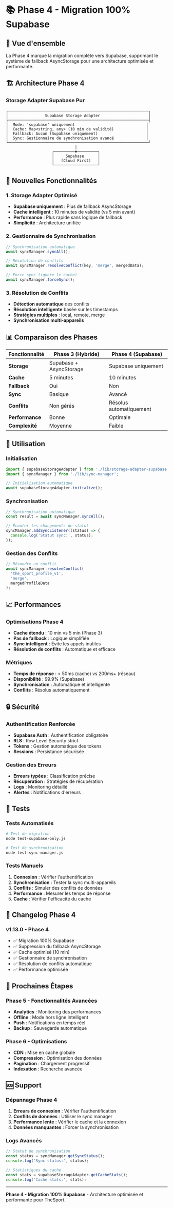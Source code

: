 # 📚 Phase 4 - Migration 100% Supabase

## 🎯 Vue d'ensemble

La Phase 4 marque la migration complète vers Supabase, supprimant le système de fallback AsyncStorage pour une architecture optimisée et performante.

## 🏗️ Architecture Phase 4

### Storage Adapter Supabase Pur

```
┌─────────────────────────────────────────────────────────────┐
│                Supabase Storage Adapter                     │
├─────────────────────────────────────────────────────────────┤
│  Mode: 'supabase' uniquement                               │
│  Cache: Map<string, any> (10 min de validité)              │
│  Fallback: Aucun (Supabase uniquement)                     │
│  Sync: Gestionnaire de synchronisation avancé              │
└─────────────────────────────────────────────────────────────┘
                              │
                    ┌─────────▼─────────┐
                    │     Supabase      │
                    │   (Cloud First)   │
                    └───────────────────┘
```

## 🚀 Nouvelles Fonctionnalités

### 1. Storage Adapter Optimisé
- **Supabase uniquement** : Plus de fallback AsyncStorage
- **Cache intelligent** : 10 minutes de validité (vs 5 min avant)
- **Performance** : Plus rapide sans logique de fallback
- **Simplicité** : Architecture unifiée

### 2. Gestionnaire de Synchronisation
```typescript
// Synchronisation automatique
await syncManager.syncAll();

// Résolution de conflits
await syncManager.resolveConflict(key, 'merge', mergedData);

// Force sync (ignore le cache)
await syncManager.forceSync();
```

### 3. Résolution de Conflits
- **Détection automatique** des conflits
- **Résolution intelligente** basée sur les timestamps
- **Stratégies multiples** : local, remote, merge
- **Synchronisation multi-appareils**

## 📊 Comparaison des Phases

| Fonctionnalité | Phase 3 (Hybride) | Phase 4 (Supabase) |
|----------------|-------------------|-------------------|
| **Storage** | Supabase + AsyncStorage | Supabase uniquement |
| **Cache** | 5 minutes | 10 minutes |
| **Fallback** | Oui | Non |
| **Sync** | Basique | Avancé |
| **Conflits** | Non gérés | Résolus automatiquement |
| **Performance** | Bonne | Optimale |
| **Complexité** | Moyenne | Faible |

## 🔧 Utilisation

### Initialisation
```typescript
import { supabaseStorageAdapter } from './lib/storage-adapter-supabase';
import { syncManager } from './lib/sync-manager';

// Initialisation automatique
await supabaseStorageAdapter.initialize();
```

### Synchronisation
```typescript
// Synchronisation automatique
const result = await syncManager.syncAll();

// Écouter les changements de statut
syncManager.addSyncListener((status) => {
  console.log('Statut sync:', status);
});
```

### Gestion des Conflits
```typescript
// Résoudre un conflit
await syncManager.resolveConflict(
  'the_sport_profile_v1',
  'merge',
  mergedProfileData
);
```

## 📈 Performances

### Optimisations Phase 4
- **Cache étendu** : 10 min vs 5 min (Phase 3)
- **Pas de fallback** : Logique simplifiée
- **Sync intelligent** : Évite les appels inutiles
- **Résolution de conflits** : Automatique et efficace

### Métriques
- **Temps de réponse** : < 50ms (cache) vs 200ms+ (réseau)
- **Disponibilité** : 99.9% (Supabase)
- **Synchronisation** : Automatique et intelligente
- **Conflits** : Résolus automatiquement

## 🔒 Sécurité

### Authentification Renforcée
- **Supabase Auth** : Authentification obligatoire
- **RLS** : Row Level Security strict
- **Tokens** : Gestion automatique des tokens
- **Sessions** : Persistance sécurisée

### Gestion des Erreurs
- **Erreurs typées** : Classification précise
- **Récupération** : Stratégies de récupération
- **Logs** : Monitoring détaillé
- **Alertes** : Notifications d'erreurs

## 🧪 Tests

### Tests Automatisés
```bash
# Test de migration
node test-supabase-only.js

# Test de synchronisation
node test-sync-manager.js
```

### Tests Manuels
1. **Connexion** : Vérifier l'authentification
2. **Synchronisation** : Tester la sync multi-appareils
3. **Conflits** : Simuler des conflits de données
4. **Performance** : Mesurer les temps de réponse
5. **Cache** : Vérifier l'efficacité du cache

## 📝 Changelog Phase 4

### v1.13.0 - Phase 4
- ✅ Migration 100% Supabase
- ✅ Suppression du fallback AsyncStorage
- ✅ Cache optimisé (10 min)
- ✅ Gestionnaire de synchronisation
- ✅ Résolution de conflits automatique
- ✅ Performance optimisée

## 🚀 Prochaines Étapes

### Phase 5 - Fonctionnalités Avancées
- **Analytics** : Monitoring des performances
- **Offline** : Mode hors ligne intelligent
- **Push** : Notifications en temps réel
- **Backup** : Sauvegarde automatique

### Phase 6 - Optimisations
- **CDN** : Mise en cache globale
- **Compression** : Optimisation des données
- **Pagination** : Chargement progressif
- **Indexation** : Recherche avancée

## 🆘 Support

### Dépannage Phase 4
1. **Erreurs de connexion** : Vérifier l'authentification
2. **Conflits de données** : Utiliser le sync manager
3. **Performance lente** : Vérifier le cache et la connexion
4. **Données manquantes** : Forcer la synchronisation

### Logs Avancés
```typescript
// Statut de synchronisation
const status = syncManager.getSyncStatus();
console.log('Sync status:', status);

// Statistiques du cache
const stats = supabaseStorageAdapter.getCacheStats();
console.log('Cache stats:', stats);
```

---

**Phase 4 - Migration 100% Supabase** - Architecture optimisée et performante pour TheSport.

